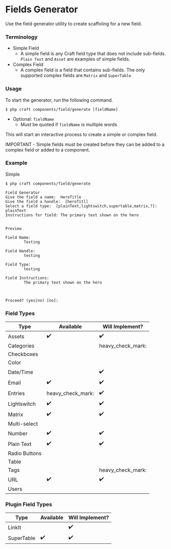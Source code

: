 # Fields Generator
Use the field generator utility to create scaffoling for a new field.

### Terminology

* Simple Field
  * A simple field is any Craft field type that does not include sub-fields. `Plain Text` and `Asset` are examples of simple fields.
* Complex Field
  * A complex field is a field that contains sub-fields. The only supported complex fields are `Matrix` and `SuperTable`
  

### Usage
To start the generator, run the following command.
```shell
$ php craft components/field/generate [fieldName]
```
* Optional: `fieldName`
  * Must be quoted if `fieldName` is multiple words

This will start an interactive process to create a simple or complex field.

IMPORTANT - Simple fields must be created before they can be added to a complex field or added to a component.


### Example
Simple
```shell
$ php craft components/field/generate

Field Generator
Give the field a name:  HeroTitle
Give the field a handle:  [heroTitl]
Select a field type:  [plainText,lightswitch,supertable,matrix,?]: plainText
Instructions for field: The primary text shown on the hero


Preview

Field Name:
        Testing

Field Handle:
        testing

Field Type:
        testing

Field Instructions:
        The primary text shown on the hero



Proceed? (yes|no) [no]:
```

### Field Types
| Type | Available | Will Implement? |
|---|---|---|
| Assets | :heavy_check_mark: | :heavy_check_mark: |
| Categories | | heavy_check_mark: |
| Checkboxes | | |
| Color | | |
| Date/Time | | :heavy_check_mark: |
| Email | :heavy_check_mark: | :heavy_check_mark: |
| Entries | heavy_check_mark: | :heavy_check_mark: |
| Lightswitch | :heavy_check_mark: | :heavy_check_mark: |
| Matrix | :heavy_check_mark: | :heavy_check_mark: |
| Multi-select | | |
| Number | :heavy_check_mark: | :heavy_check_mark: |
| Plain Text | :heavy_check_mark: | :heavy_check_mark: |
| Radio Buttons | | |
| Table | | |
| Tags | | heavy_check_mark: |
| URL | :heavy_check_mark: | :heavy_check_mark: |
| Users | | |

### Plugin Field Types
| Type | Available | Will Implement? |
|---|---|---|
| LinkIt | | :heavy_check_mark: |
| SuperTable | :heavy_check_mark: | :heavy_check_mark: |